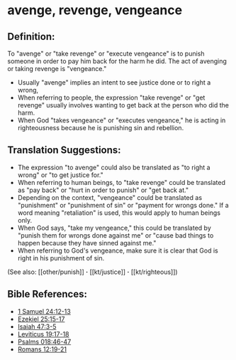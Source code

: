 # avenge, revenge, vengeance #

## Definition: ##

To "avenge" or "take revenge" or "execute vengeance" is to punish someone in order to pay him back for the harm he did. The act of avenging or taking revenge is "vengeance."

* Usually "avenge" implies an intent to see justice done or to right a wrong,
* When referring to people, the expression "take revenge" or "get revenge" usually involves wanting to get back at the person who did the harm.
* When God "takes vengeance" or "executes vengeance," he is acting in righteousness because he is punishing sin and rebellion.

## Translation Suggestions: ##

* The expression "to avenge" could also be translated as "to right a wrong" or "to get justice for."
* When referring to human beings, to "take revenge" could be translated as "pay back" or "hurt in order to punish" or "get back at."
* Depending on the context, "vengeance" could be translated as "punishment" or "punishment of sin" or "payment for wrongs done."  If a word meaning "retaliation" is used, this would apply to human beings only.
* When God says, "take my vengeance," this could be translated by "punish them for wrongs done against me" or "cause bad things to happen because they have sinned against me."
* When referring to God's vengeance, make sure it is clear that God is right in his punishment of sin.

(See also: [[other/punish]] **·** [[kt/justice]] **·** [[kt/righteous]])

## Bible References: ##

* [1 Samuel 24:12-13](en/tn/1sa/help/24/12)
* [Ezekiel 25:15-17](en/tn/ezk/help/25/15)
* [Isaiah 47:3-5](en/tn/isa/help/47/03)
* [Leviticus 19:17-18](en/tn/lev/help/19/17)
* [Psalms 018:46-47](en/tn/psa/help/18/46)
* [Romans 12:19-21](en/tn/rom/help/12/19)